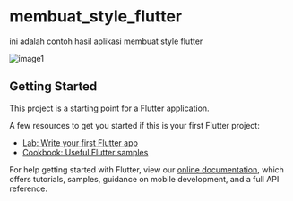 # membuat_style_flutter

ini adalah contoh hasil aplikasi membuat style flutter

![image1](https://user-images.githubusercontent.com/60292040/73123429-722d5400-3fc2-11ea-8bc5-b55acf31199d.jpg)

## Getting Started

This project is a starting point for a Flutter application.

A few resources to get you started if this is your first Flutter project:

- [Lab: Write your first Flutter app](https://flutter.dev/docs/get-started/codelab)
- [Cookbook: Useful Flutter samples](https://flutter.dev/docs/cookbook)

For help getting started with Flutter, view our
[online documentation](https://flutter.dev/docs), which offers tutorials,
samples, guidance on mobile development, and a full API reference.
